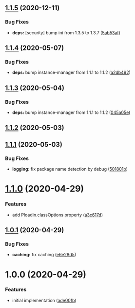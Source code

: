 ## [1.1.5](https://github.com/JuroOravec/ploadin/compare/v1.1.4...v1.1.5) (2020-12-11)


### Bug Fixes

* **deps:** [security] bump ini from 1.3.5 to 1.3.7 ([5ab53af](https://github.com/JuroOravec/ploadin/commit/5ab53af685f0434f77c2b5e10e46edcb34e4372b))

## [1.1.4](https://github.com/JuroOravec/ploadin/compare/v1.1.3...v1.1.4) (2020-05-07)


### Bug Fixes

* **deps:** bump instance-manager from 1.1.1 to 1.1.2 ([a2db492](https://github.com/JuroOravec/ploadin/commit/a2db492e631abef41352f13ad7c7479cdaafe7fd))

## [1.1.3](https://github.com/JuroOravec/ploadin/compare/v1.1.2...v1.1.3) (2020-05-04)


### Bug Fixes

* **deps:** bump instance-manager from 1.1.1 to 1.1.2 ([045a05e](https://github.com/JuroOravec/ploadin/commit/045a05e7df186b82c95c4f0fc1c6d756238ae454))

## [1.1.2](https://github.com/JuroOravec/ploadin/compare/v1.1.1...v1.1.2) (2020-05-03)

## [1.1.1](https://github.com/JuroOravec/ploadin/compare/v1.1.0...v1.1.1) (2020-05-03)


### Bug Fixes

* **logging:** fix package name detection by debug ([501801b](https://github.com/JuroOravec/ploadin/commit/501801b074e135a241b54cb4eab6824ad75b7b8d))

# [1.1.0](https://github.com/JuroOravec/ploadin/compare/v1.0.1...v1.1.0) (2020-04-29)


### Features

* add Ploadin.classOptions property ([a3c617d](https://github.com/JuroOravec/ploadin/commit/a3c617de362f7f0de9aa9d49bd9ccddf4f92c703))

## [1.0.1](https://github.com/JuroOravec/ploadin/compare/v1.0.0...v1.0.1) (2020-04-29)


### Bug Fixes

* **caching:** fix caching ([e6e28d5](https://github.com/JuroOravec/ploadin/commit/e6e28d5e917fde20a3f7751950cb4be2d2548734))

# 1.0.0 (2020-04-29)


### Features

* initial implementation ([ade00fb](https://github.com/JuroOravec/ploadin/commit/ade00fbe6f67619b755abff75ff9086630f554d3))
